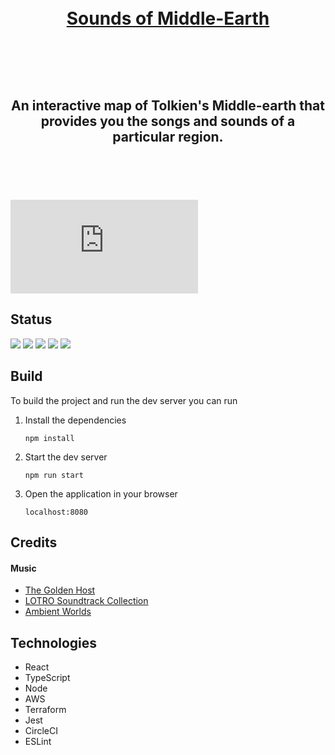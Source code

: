 
<h1 align="center">
  <br>
  <a href="https://sounds-of-middle-earth.com/">Sounds of Middle-Earth</a>
  <br>
  <br>
</h1>

<h2 align="center">
  <br>
  <p>An interactive map of Tolkien's Middle-earth that provides you the songs and sounds of a particular region.</p>
  <br>
  <br>
</h1>

![Sounds of Middle Earth](https://www.cartographersguild.com/attachment.php?attachmentid=105997&d=1522516837)

## Status
![](https://img.shields.io/circleci/build/github/EddieEldridge/sounds-of-middle-earth?style=for-the-badge)
![](https://img.shields.io/github/commit-activity/w/EddieEldridge/sounds-of-middle-earth?style=for-the-badge)
![](https://img.shields.io/website?style=for-the-badge&url=https%3A%2F%2Fsounds-of-middle-earth.com)
![](https://img.shields.io/github/issues/EddieEldridge/sounds-of-middle-earth?style=for-the-badge)
![](https://img.shields.io/github/stars/EddieEldridge/sounds-of-middle-earth?style=for-the-badge)

## Build
To build the project and run the dev server you can run

1. Install the dependencies

    ```npm install```

2. Start the dev server

  
    ```npm run start```

3. Open the application in your browser


    ```localhost:8080```

## Credits
#### Music
- [The Golden Host](https://www.youtube.com/user/suprbroadwaygrl)
- [LOTRO Soundtrack Collection](https://www.youtube.com/channel/UCjrlJLts89CTTqRD4B6vGxQ)
- [Ambient Worlds](https://www.youtube.com/c/AmbientWorlds)

## Technologies
- React
- TypeScript
- Node
- AWS
- Terraform
- Jest
- CircleCI
- ESLint


